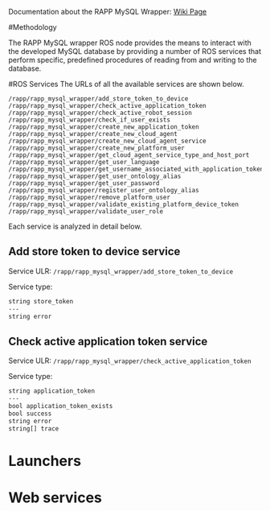 Documentation about the RAPP MySQL Wrapper: [Wiki Page](https://github.com/rapp-project/rapp-platform/wiki/RAPP-MySQL-wrapper)

#Methodology

The RAPP MySQL wrapper ROS node provides the means to interact with the developed MySQL database by providing a number of ROS services that perform specific, predefined procedures of reading from and writing to the database.


#ROS Services
The URLs of all the available services are shown below.

```
/rapp/rapp_mysql_wrapper/add_store_token_to_device
/rapp/rapp_mysql_wrapper/check_active_application_token
/rapp/rapp_mysql_wrapper/check_active_robot_session
/rapp/rapp_mysql_wrapper/check_if_user_exists
/rapp/rapp_mysql_wrapper/create_new_application_token
/rapp/rapp_mysql_wrapper/create_new_cloud_agent
/rapp/rapp_mysql_wrapper/create_new_cloud_agent_service
/rapp/rapp_mysql_wrapper/create_new_platform_user
/rapp/rapp_mysql_wrapper/get_cloud_agent_service_type_and_host_port
/rapp/rapp_mysql_wrapper/get_user_language
/rapp/rapp_mysql_wrapper/get_username_associated_with_application_token
/rapp/rapp_mysql_wrapper/get_user_ontology_alias
/rapp/rapp_mysql_wrapper/get_user_password
/rapp/rapp_mysql_wrapper/register_user_ontology_alias
/rapp/rapp_mysql_wrapper/remove_platform_user
/rapp/rapp_mysql_wrapper/validate_existing_platform_device_token
/rapp/rapp_mysql_wrapper/validate_user_role
```

Each service is analyzed in detail below.

## Add store token to device service

Service ULR: ```/rapp/rapp_mysql_wrapper/add_store_token_to_device```

Service type:
```bash
string store_token
---
string error
```

## Check active application token service

Service ULR: ```/rapp/rapp_mysql_wrapper/check_active_application_token```

Service type:
```bash
string application_token
---
bool application_token_exists
bool success
string error
string[] trace
```













# Launchers


# Web services
